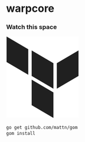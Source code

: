# warpcore
### Watch this space


![terraform](resources/terraform.png)



```
go get github.com/mattn/gom
gom install
```
